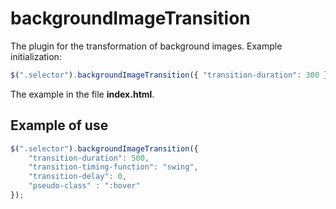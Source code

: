 backgroundImageTransition
=========================
The plugin for the transformation of background images. Example initialization:
```javascript
$(".selector").backgroundImageTransition({ "transition-duration": 300 });  
```
The example in the file **index.html**. 

Example of use
--------------
```javascript
$(".selector").backgroundImageTransition({
	"transition-duration": 500,
	"transition-timing-function": "swing",
	"transition-delay": 0,                    
	"pseudo-class" : ":hover"
});
```
